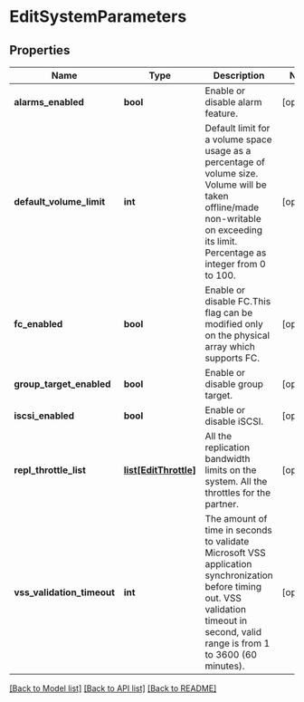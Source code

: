 # EditSystemParameters

## Properties
Name | Type | Description | Notes
------------ | ------------- | ------------- | -------------
**alarms_enabled** | **bool** | Enable or disable alarm feature. | [optional] 
**default_volume_limit** | **int** | Default limit for a volume space usage as a percentage of volume size. Volume will be taken offline/made non-writable on exceeding its limit. Percentage as integer from 0 to 100. | [optional] 
**fc_enabled** | **bool** | Enable or disable FC.This flag can be modified only on the physical array which supports FC. | [optional] 
**group_target_enabled** | **bool** | Enable or disable group target. | [optional] 
**iscsi_enabled** | **bool** | Enable or disable iSCSI. | [optional] 
**repl_throttle_list** | [**list[EditThrottle]**](EditThrottle.md) | All the replication bandwidth limits on the system. All the throttles for the partner. | [optional] 
**vss_validation_timeout** | **int** | The amount of time in seconds to validate Microsoft VSS application synchronization before timing out. VSS validation timeout in second, valid range is from 1 to 3600 (60 minutes). | [optional] 

[[Back to Model list]](../README.md#documentation-for-models) [[Back to API list]](../README.md#documentation-for-api-endpoints) [[Back to README]](../README.md)


